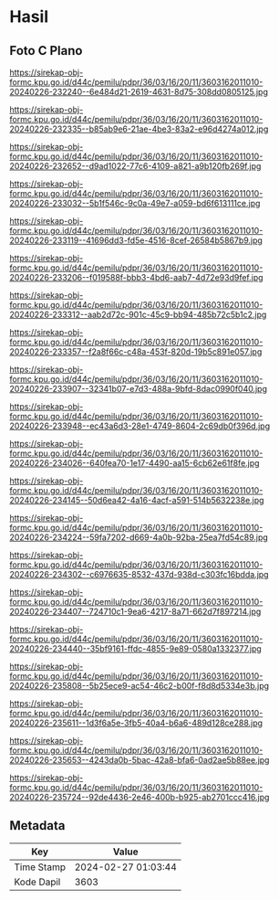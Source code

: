 # Hasil

## Foto C Plano

https://sirekap-obj-formc.kpu.go.id/d44c/pemilu/pdpr/36/03/16/20/11/3603162011010-20240226-232240--6e484d21-2619-4631-8d75-308dd0805125.jpg

https://sirekap-obj-formc.kpu.go.id/d44c/pemilu/pdpr/36/03/16/20/11/3603162011010-20240226-232335--b85ab9e6-21ae-4be3-83a2-e96d4274a012.jpg

https://sirekap-obj-formc.kpu.go.id/d44c/pemilu/pdpr/36/03/16/20/11/3603162011010-20240226-232652--d9ad1022-77c6-4109-a821-a9b120fb269f.jpg

https://sirekap-obj-formc.kpu.go.id/d44c/pemilu/pdpr/36/03/16/20/11/3603162011010-20240226-233032--5b1f546c-9c0a-49e7-a059-bd6f613111ce.jpg

https://sirekap-obj-formc.kpu.go.id/d44c/pemilu/pdpr/36/03/16/20/11/3603162011010-20240226-233119--41696dd3-fd5e-4516-8cef-26584b5867b9.jpg

https://sirekap-obj-formc.kpu.go.id/d44c/pemilu/pdpr/36/03/16/20/11/3603162011010-20240226-233206--f019588f-bbb3-4bd6-aab7-4d72e93d9fef.jpg

https://sirekap-obj-formc.kpu.go.id/d44c/pemilu/pdpr/36/03/16/20/11/3603162011010-20240226-233312--aab2d72c-901c-45c9-bb94-485b72c5b1c2.jpg

https://sirekap-obj-formc.kpu.go.id/d44c/pemilu/pdpr/36/03/16/20/11/3603162011010-20240226-233357--f2a8f66c-c48a-453f-820d-19b5c891e057.jpg

https://sirekap-obj-formc.kpu.go.id/d44c/pemilu/pdpr/36/03/16/20/11/3603162011010-20240226-233907--32341b07-e7d3-488a-9bfd-8dac0990f040.jpg

https://sirekap-obj-formc.kpu.go.id/d44c/pemilu/pdpr/36/03/16/20/11/3603162011010-20240226-233948--ec43a6d3-28e1-4749-8604-2c69db0f396d.jpg

https://sirekap-obj-formc.kpu.go.id/d44c/pemilu/pdpr/36/03/16/20/11/3603162011010-20240226-234026--640fea70-1e17-4490-aa15-6cb62e61f8fe.jpg

https://sirekap-obj-formc.kpu.go.id/d44c/pemilu/pdpr/36/03/16/20/11/3603162011010-20240226-234145--50d6ea42-4a16-4acf-a591-514b5632238e.jpg

https://sirekap-obj-formc.kpu.go.id/d44c/pemilu/pdpr/36/03/16/20/11/3603162011010-20240226-234224--59fa7202-d669-4a0b-92ba-25ea7fd54c89.jpg

https://sirekap-obj-formc.kpu.go.id/d44c/pemilu/pdpr/36/03/16/20/11/3603162011010-20240226-234302--c6976635-8532-437d-938d-c303fc16bdda.jpg

https://sirekap-obj-formc.kpu.go.id/d44c/pemilu/pdpr/36/03/16/20/11/3603162011010-20240226-234407--724710c1-9ea6-4217-8a71-662d7f897214.jpg

https://sirekap-obj-formc.kpu.go.id/d44c/pemilu/pdpr/36/03/16/20/11/3603162011010-20240226-234440--35bf9161-ffdc-4855-9e89-0580a1332377.jpg

https://sirekap-obj-formc.kpu.go.id/d44c/pemilu/pdpr/36/03/16/20/11/3603162011010-20240226-235808--5b25ece9-ac54-46c2-b00f-f8d8d5334e3b.jpg

https://sirekap-obj-formc.kpu.go.id/d44c/pemilu/pdpr/36/03/16/20/11/3603162011010-20240226-235611--1d3f6a5e-3fb5-40a4-b6a6-489d128ce288.jpg

https://sirekap-obj-formc.kpu.go.id/d44c/pemilu/pdpr/36/03/16/20/11/3603162011010-20240226-235653--4243da0b-5bac-42a8-bfa6-0ad2ae5b88ee.jpg

https://sirekap-obj-formc.kpu.go.id/d44c/pemilu/pdpr/36/03/16/20/11/3603162011010-20240226-235724--92de4436-2e46-400b-b925-ab2701ccc416.jpg


## Metadata

| Key        | Value               |
| ---------- | ------------------- |
| Time Stamp | 2024-02-27 01:03:44 |
| Kode Dapil | 3603                |



